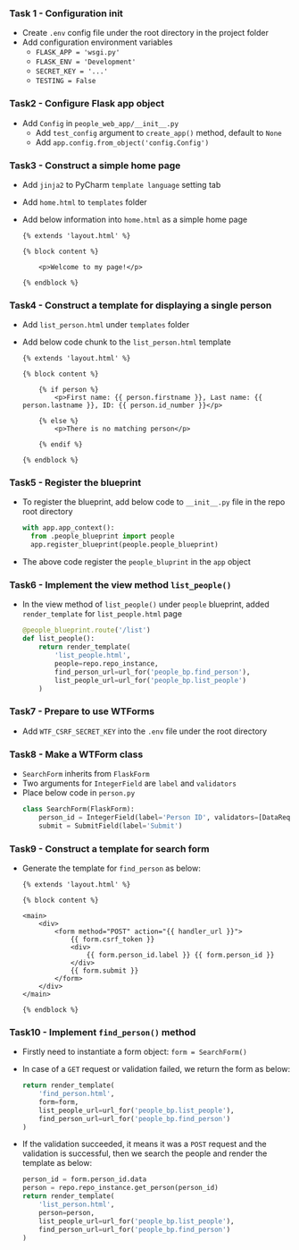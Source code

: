 ### Task 1 - Configuration init

- Create `.env` config file under the root directory in the project folder
- Add configuration environment variables
  - `FLASK_APP = 'wsgi.py'`
  - `FLASK_ENV = 'Development'`
  - `SECRET_KEY = '...'`
  - `TESTING = False`

### Task2 - Configure Flask app object

- Add `Config` in `people_web_app/__init__.py `
  - Add `test_config` argument to `create_app()` method, default to `None`
  - Add `app.config.from_object('config.Config')`

### Task3 - Construct a simple home page

- Add `jinja2` to PyCharm `template language` setting tab

- Add `home.html` to `templates` folder

- Add below information into `home.html` as a simple home page

  ```jinja2
  {% extends 'layout.html' %}
  
  {% block content %}
  
      <p>Welcome to my page!</p>
  
  {% endblock %}
  ```

### Task4 - Construct a template for displaying a single person

- Add `list_person.html` under `templates` folder

- Add below code chunk to the `list_person.html` template

  ```jinja2
  {% extends 'layout.html' %}
  
  {% block content %}
  
      {% if person %}
          <p>First name: {{ person.firstname }}, Last name: {{ person.lastname }}, ID: {{ person.id_number }}</p>
  
      {% else %}
          <p>There is no matching person</p>
      
      {% endif %} 
  
  {% endblock %}
  ```

### Task5 - Register the blueprint

- To register the blueprint, add below code to `__init__.py` file in the repo root directory

  ```python
  with app.app_context():
  	from .people_blueprint import people
  	app.register_blueprint(people.people_blueprint)
  ```

- The above code register the `people_bluprint` in the `app` object

### Task6 - Implement the view method `list_people()`

- In the view method of `list_people()` under `people` blueprint, added `render_template` for `list_people.html` page

  ```python
  @people_blueprint.route('/list')
  def list_people():
      return render_template(
          'list_people.html',
          people=repo.repo_instance,
          find_person_url=url_for('people_bp.find_person'),
          list_people_url=url_for('people_bp.list_people')
      )
  ```

### Task7 - Prepare to use WTForms

- Add `WTF_CSRF_SECRET_KEY` into the `.env` file under the root directory

### Task8 - Make a WTForm class

- `SearchForm` inherits from `FlaskForm`
- Two arguments for `IntegerField` are `label` and `validators`
- Place below code in `person.py`
  ```python
  class SearchForm(FlaskForm):
      person_id = IntegerField(label='Person ID', validators=[DataRequired(message='Person ID is required')])
      submit = SubmitField(label='Submit')
  ```

### Task9 - Construct a template for search form

- Generate the template for `find_person` as below:

  ```jinja2
  {% extends 'layout.html' %}
  
  {% block content %}
  
  <main>
      <div>
          <form method="POST" action="{{ handler_url }}">
              {{ form.csrf_token }}
              <div>
                  {{ form.person_id.label }} {{ form.person_id }}
              </div>
              {{ form.submit }}
          </form>
      </div>
  </main>
  
  {% endblock %}
  ```



### Task10 - Implement `find_person()` method

- Firstly need to instantiate a form object: `form = SearchForm()`

- In case of a `GET` request or validation failed, we return the form as below:

  ```python
  return render_template(
      'find_person.html',
      form=form,
      list_people_url=url_for('people_bp.list_people'),
      find_person_url=url_for('people_bp.find_person')
  )
  ```

- If the validation succeeded, it means it was a `POST` request and the validation is successful, then we search the people and render the template as below:

  ```python
  person_id = form.person_id.data
  person = repo.repo_instance.get_person(person_id)
  return render_template(
      'list_person.html',
      person=person,
      list_people_url=url_for('people_bp.list_people'),
      find_person_url=url_for('people_bp.find_person')
  )
  ```